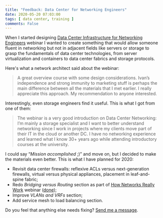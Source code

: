 ```yaml
---
title: "Feedback: Data Center for Networking Engineers"
date: 2020-05-20 07:03:00
tags: [ data center, training ]
comments: False
---
```

When I started designing [Data Center Infrastructure for Networking Engineers](https://www.ipspace.net/Data_Center_Infrastructure_for_Networking_Engineers) webinar I wanted to create something that would allow someone fluent in networking but not in adjacent fields like servers or storage to grasp the fundamentals of data center technologies, from server virtualization and containers to data center fabrics and storage protocols.

Here's what a network architect said about the webinar:
<!--more-->
> A great overview course with some design considerations. Ivan’s independence and strong immunity to marketing stuff is perhaps the main difference between all the materials that I met earlier. I really appreciate this approach. My recommendation to anyone interested.

Interestingly, even storage engineers find it useful. This is what I got from one of them:

> The webinar is a very good introduction on Data Center Networking: I’m mainly a storage specialist and I want to better understand networking since I work in projects where my clients move part of their IT in the cloud or another DC. I have no networking experience and learned what I know 30+ years ago while attending introductory courses at the university.

I could say “*Mission accomplished* ;)” and move on, but I decided to make the materials even better. This is what I have planned for 2020:

* Revisit data center firewalls: reflexive ACLs versus next-generation firewalls, virtual versus physical appliances, placement in leaf-and-spine fabric;
* Redo *Bridging versus Routing* section as part of [How Networks Really Work](https://www.ipspace.net/How_Networks_Really_Work) webinar ([done](https://my.ipspace.net/bin/list?id=DC30#NETWORKING));
* Improve *VLANs and VRFs* section;
* Add service mesh to load balancing section.

Do you feel that anything else needs fixing? [Send me a message](https://www.ipspace.net/Contact#Fan).
